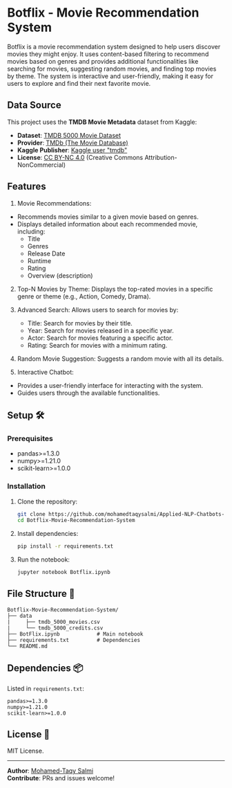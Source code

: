# **Botflix - Movie Recommendation System**
Botflix is a movie recommendation system designed to help users discover movies they might enjoy. It uses content-based filtering to recommend movies based on genres and provides additional functionalities like searching for movies, suggesting random movies, and finding top movies by theme. The system is interactive and user-friendly, making it easy for users to explore and find their next favorite movie.

## Data Source  
This project uses the **TMDB Movie Metadata** dataset from Kaggle:  
- **Dataset**: [TMDB 5000 Movie Dataset](https://www.kaggle.com/datasets/tmdb/tmdb-movie-metadata)  
- **Provider**: [TMDb (The Movie Database)](https://www.themoviedb.org/)  
- **Kaggle Publisher**: [Kaggle user "tmdb"](https://www.kaggle.com/tmdb)  
- **License**: [CC BY-NC 4.0](https://creativecommons.org/licenses/by-nc/4.0/) (Creative Commons Attribution-NonCommercial)  

## Features
1. Movie Recommendations:
  - Recommends movies similar to a given movie based on genres.
  - Displays detailed information about each recommended movie, including:
    - Title
    - Genres
    - Release Date
    - Runtime
    - Rating
    - Overview (description)

2. Top-N Movies by Theme:
  Displays the top-rated movies in a specific genre or theme (e.g., Action, Comedy, Drama).

3. Advanced Search:
  Allows users to search for movies by:
    - Title: Search for movies by their title.
    - Year: Search for movies released in a specific year.
    - Actor: Search for movies featuring a specific actor.
    - Rating: Search for movies with a minimum rating.

4. Random Movie Suggestion:
  Suggests a random movie with all its details.

5. Interactive Chatbot:
  - Provides a user-friendly interface for interacting with the system.
  - Guides users through the available functionalities.

## Setup 🛠️

### Prerequisites
- pandas>=1.3.0
- numpy>=1.21.0
- scikit-learn>=1.0.0

### Installation
1. Clone the repository:
   ```bash
   git clone https://github.com/mohamedtaqysalmi/Applied-NLP-Chatbots-Projects.git
   cd Botflix-Movie-Recommendation-System
   ```

2. Install dependencies:
   ```bash
   pip install -r requirements.txt
   ```

3. Run the notebook:
   ```bash
   jupyter notebook Botflix.ipynb
   ```

## File Structure 📂
```
Botflix-Movie-Recommendation-System/
├── data
|     ├── tmdb_5000_movies.csv
|     └── tmdb_5000_credits.csv
├── BotFlix.ipynb            # Main notebook
├── requirements.txt         # Dependencies
└── README.md
```

## Dependencies 📦
Listed in `requirements.txt`:
```
pandas>=1.3.0
numpy>=1.21.0
scikit-learn>=1.0.0
```

## License 📜
MIT License. 

---

**Author**: [Mohamed-Taqy Salmi](https://linkedin.com/in/mohamedtaqysalmi)  
**Contribute**: PRs and issues welcome!  
```
